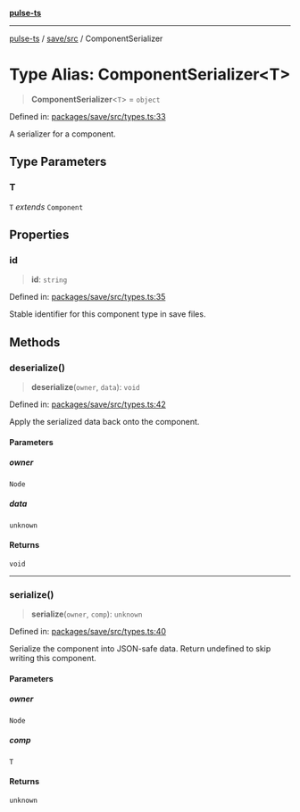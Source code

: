 [**pulse-ts**](../../../README.md)

***

[pulse-ts](../../../README.md) / [save/src](../README.md) / ComponentSerializer

# Type Alias: ComponentSerializer\<T\>

> **ComponentSerializer**\<`T`\> = `object`

Defined in: [packages/save/src/types.ts:33](https://github.com/jlehett/pulse-ts/blob/4869ef2c4af7bf37d31e2edd2d6d1ba148133fb2/packages/save/src/types.ts#L33)

A serializer for a component.

## Type Parameters

### T

`T` *extends* `Component`

## Properties

### id

> **id**: `string`

Defined in: [packages/save/src/types.ts:35](https://github.com/jlehett/pulse-ts/blob/4869ef2c4af7bf37d31e2edd2d6d1ba148133fb2/packages/save/src/types.ts#L35)

Stable identifier for this component type in save files.

## Methods

### deserialize()

> **deserialize**(`owner`, `data`): `void`

Defined in: [packages/save/src/types.ts:42](https://github.com/jlehett/pulse-ts/blob/4869ef2c4af7bf37d31e2edd2d6d1ba148133fb2/packages/save/src/types.ts#L42)

Apply the serialized data back onto the component.

#### Parameters

##### owner

`Node`

##### data

`unknown`

#### Returns

`void`

***

### serialize()

> **serialize**(`owner`, `comp`): `unknown`

Defined in: [packages/save/src/types.ts:40](https://github.com/jlehett/pulse-ts/blob/4869ef2c4af7bf37d31e2edd2d6d1ba148133fb2/packages/save/src/types.ts#L40)

Serialize the component into JSON-safe data.
Return undefined to skip writing this component.

#### Parameters

##### owner

`Node`

##### comp

`T`

#### Returns

`unknown`
